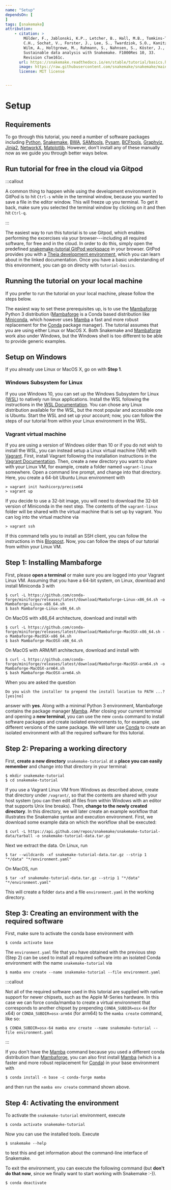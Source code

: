 ```yaml
---
name: "Setup"
dependsOn: [
]
tags: [snakemake]
attribution: 
    - citation: >
        Mölder, F., Jablonski, K.P., Letcher, B., Hall, M.B., Tomkins-Tinch,
        C.H., Sochat, V., Forster, J., Lee, S., Twardziok, S.O., Kanitz, A.,
        Wilm, A., Holtgrewe, M., Rahmann, S., Nahnsen, S., Köster, J., 2021.
        Sustainable data analysis with Snakemake. F1000Res 10, 33.
        Revision c7ae161c.
      url: https://snakemake.readthedocs.io/en/stable/tutorial/basics.html
      image: https://raw.githubusercontent.com/snakemake/snakemake/main/snakemake/report/template/logo.svg
      license: MIT license


---
```


# Setup

## Requirements

To go through this tutorial, you need a number of software packages including
[Python](https://www.python.org),
[Snakemake](https://snakemake.readthedocs.io),
[BWA](http://bio-bwa.sourceforge.net),
[SAMtools](https://www.htslib.org),
[Pysam](https://pysam.readthedocs.io),
[BCFtools](https://www.htslib.org),
[Graphviz](https://www.graphviz.org),
[Jinja2](https://jinja.palletsprojects.com),
[NetworkX](https://networkx.github.io),
[Matplotlib](https://matplotlib.org).
However, don\'t install any of these manually now as we guide you
through better ways below.

## Run tutorial for free in the cloud via Gitpod

:::callout

A common thing to happen while using the development environment in
GitPod is to hit `Ctrl-s` while in the terminal window, because you
wanted to save a file in the editor window. This will freeze up you
terminal. To get it back, make sure you selected the terminal window by
clicking on it and then hit `Ctrl-q`.

:::

The easiest way to run this tutorial is to use Gitpod, which enables
performing the excercises via your browser\-\--including all required
software, for free and in the cloud. In order to do this, simply open
the predefined [snakemake-tutorial GitPod
workspace](https://gitpod.io/#https://github.com/snakemake/snakemake-tutorial-data)
in your browser. GitPod provides you with a [Theia development
environment](https://theia-ide.org/docs), which you can learn about in
the linked documentation. Once you have a basic understanding of this
environment, you can go on directy with
`tutorial-basics`.

## Running the tutorial on your local machine

If you prefer to run the tutorial on your local machine, please follow
the steps below.

The easiest way to set these prerequisites up, is to use the
[Mambaforge](https://github.com/conda-forge/miniforge#mambaforge) Python
3 distribution
([Mambaforge](https://github.com/conda-forge/miniforge#mambaforge) is a
Conda based distribution like
[Miniconda](https://conda.pydata.org/miniconda.html), which however uses
[Mamba](https://github.com/mamba-org/mamba) a fast and more robust
replacement for the [Conda](https://conda.pydata.org) package manager).
The tutorial assumes that you are using either Linux or MacOS X. Both
Snakemake and
[Mambaforge](https://github.com/conda-forge/miniforge#mambaforge) work
also under Windows, but the Windows shell is too different to be able to
provide generic examples.

## Setup on Windows

If you already use Linux or MacOS X, go on with **Step 1**.

### Windows Subsystem for Linux

If you use Windows 10, you can set up the Windows Subsystem for Linux
([WSL](https://docs.microsoft.com/en-us/windows/wsl/about)) to natively
run linux applications. Install the WSL following the instructions in
the [WSL
Documentation](https://docs.microsoft.com/en-us/windows/wsl/install-win10).
You can chose any Linux distribution available for the WSL, but the most
popular and accessible one is Ubuntu. Start the WSL and set up your
account; now, you can follow the steps of our tutorial from within your
Linux environment in the WSL.

### Vagrant virtual machine

If you are using a version of Windows older than 10 or if you do not
wish to install the WSL, you can instead setup a Linux virtual machine
(VM) with [Vagrant](https://www.vagrantup.com). First, install Vagrant
following the installation instructions in the [Vagrant
Documentation](https://docs.vagrantup.com). Then, create a new directory
you want to share with your Linux VM, for example, create a folder named
`vagrant-linux` somewhere. Open a command line prompt, and change into
that directory. Here, you create a 64-bit Ubuntu Linux environment with

``` console
> vagrant init hashicorp/precise64
> vagrant up
```

If you decide to use a 32-bit image, you will need to download the
32-bit version of Miniconda in the next step. The contents of the
`vagrant-linux` folder will be shared with the virtual machine that is
set up by vagrant. You can log into the virtual machine via

``` console
> vagrant ssh
```

If this command tells you to install an SSH client, you can follow the
instructions in this
[Blogpost](https://blog.osteel.me/posts/2015/01/25/how-to-use-vagrant-on-windows.html).
Now, you can follow the steps of our tutorial from within your Linux VM.

## Step 1: Installing Mambaforge

First, please **open a terminal** or make sure you are logged into your
Vagrant Linux VM. Assuming that you have a 64-bit system, on Linux,
download and install Miniconda 3 with

``` console
$ curl -L https://github.com/conda-forge/miniforge/releases/latest/download/Mambaforge-Linux-x86_64.sh -o Mambaforge-Linux-x86_64.sh
$ bash Mambaforge-Linux-x86_64.sh
```

On MacOS with x86_64 architecture, download and install with

``` console
$ curl -L https://github.com/conda-forge/miniforge/releases/latest/download/Mambaforge-MacOSX-x86_64.sh -o Mambaforge-MacOSX-x86_64.sh
$ bash Mambaforge-MacOSX-x86_64.sh
```

On MacOS with ARM/M1 architecture, download and install with

``` console
$ curl -L https://github.com/conda-forge/miniforge/releases/latest/download/Mambaforge-MacOSX-arm64.sh -o Mambaforge-MacOSX-arm64.sh
$ bash Mambaforge-MacOSX-arm64.sh
```

When you are asked the question

``` 
Do you wish the installer to prepend the install location to PATH ...? [yes|no]
```

answer with **yes**. Along with a minimal Python 3 environment,
Mambaforge contains the package manager
[Mamba](https://github.com/mamba-org/mamba). After closing your current
terminal and opening a **new terminal**, you can use the new `conda`
command to install software packages and create isolated environments
to, for example, use different versions of the same package. We will
later use [Conda](https://conda.pydata.org) to create an isolated
environment with all the required software for this tutorial.

## Step 2: Preparing a working directory

First, **create a new directory** `snakemake-tutorial` at a **place you
can easily remember** and change into that directory in your terminal:

``` console
$ mkdir snakemake-tutorial
$ cd snakemake-tutorial
```

If you use a Vagrant Linux VM from Windows as described above, create
that directory under `/vagrant/`, so that the contents are shared with
your host system (you can then edit all files from within Windows with
an editor that supports Unix line breaks). Then, **change to the newly
created directory**. In this directory, we will later create an example
workflow that illustrates the Snakemake syntax and execution
environment. First, we download some example data on which the workflow
shall be executed:

``` console
$ curl -L https://api.github.com/repos/snakemake/snakemake-tutorial-data/tarball -o snakemake-tutorial-data.tar.gz
```

Next we extract the data. On Linux, run

``` console
$ tar --wildcards -xf snakemake-tutorial-data.tar.gz --strip 1 "*/data" "*/environment.yaml"
```

On MacOS, run

``` console
$ tar -xf snakemake-tutorial-data.tar.gz --strip 1 "*/data" "*/environment.yaml"
```

This will create a folder `data` and a file `environment.yaml` in the
working directory.

## Step 3: Creating an environment with the required software

First, make sure to activate the conda base environment with

``` console
$ conda activate base
```

The `environment.yaml` file that you have obtained with the previous
step (Step 2) can be used to install all required software into an
isolated Conda environment with the name `snakemake-tutorial` via

``` console
$ mamba env create --name snakemake-tutorial --file environment.yaml
```

:::callout

Not all of the required software used in this tutorial are supplied
with native support for newer chipsets, such as the Apple M-Series hardware.
In this case we can force conda/mamba to create a virtual environment that
corresponds to another chipset by prepending `CONDA_SUBDIR=osx-64` (for x64)
or `CONDA_SUBDIR=osx-arm64` (for arm64) to the `mamba create` command, like so:

``` console
$ CONDA_SUBDIR=osx-64 mamba env create --name snakemake-tutorial --file environment.yaml
```

:::

If you don\'t have the [Mamba](https://github.com/mamba-org/mamba)
command because you used a different conda distribution than
[Mambaforge](https://github.com/conda-forge/miniforge#mambaforge), you
can also first install [Mamba](https://github.com/mamba-org/mamba)
(which is a faster and more robust replacement for
[Conda](https://conda.pydata.org)) in your base environment with

``` console
$ conda install -n base -c conda-forge mamba
```

and then run the `mamba env create` command shown above.

## Step 4: Activating the environment

To activate the `snakemake-tutorial` environment, execute

``` console
$ conda activate snakemake-tutorial
```

Now you can use the installed tools. Execute

``` console
$ snakemake --help
```

to test this and get information about the command-line interface of
Snakemake.

To exit the environment, you can execute the following command (but **don\'t do
that now**, since we finally want to start working with Snakemake :-)).

``` console
$ conda deactivate
```

